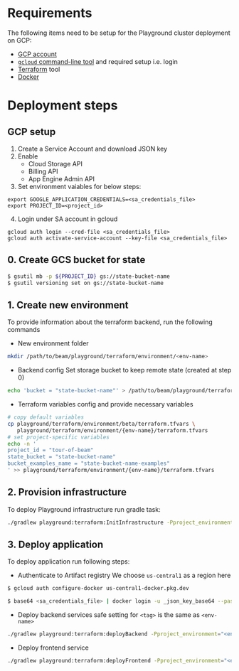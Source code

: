 <!--
    Licensed to the Apache Software Foundation (ASF) under one
    or more contributor license agreements.  See the NOTICE file
    distributed with this work for additional information
    regarding copyright ownership.  The ASF licenses this file
    to you under the Apache License, Version 2.0 (the
    "License"); you may not use this file except in compliance
    with the License.  You may obtain a copy of the License at

      http://www.apache.org/licenses/LICENSE-2.0

    Unless required by applicable law or agreed to in writing,
    software distributed under the License is distributed on an
    "AS IS" BASIS, WITHOUT WARRANTIES OR CONDITIONS OF ANY
    KIND, either express or implied.  See the License for the
    specific language governing permissions and limitations
    under the License.
-->

# Requirements

The following items need to be setup for the Playground cluster deployment on GCP:

* [GCP account](https://cloud.google.com/)
* [`gcloud` command-line tool](https://cloud.google.com/sdk/gcloud) and required setup i.e. login
* [Terraform](https://www.terraform.io/downloads.html) tool
* [Docker](https://www.docker.com/get-started)

# Deployment steps

## GCP setup
1. Create a Service Account and download JSON key
2. Enable
   - Cloud Storage API
   - Billing API
   - App Engine Admin API
3. Set environment vaiables for below steps:
```
export GOOGLE_APPLICATION_CREDENTIALS=<sa_credentials_file>
export PROJECT_ID=<project_id>
```
4. Login under SA account in gcloud
```
gcloud auth login --cred-file <sa_credentials_file>
gcloud auth activate-service-account --key-file <sa_credentials_file>
```

## 0. Create GCS bucket for state

```bash
$ gsutil mb -p ${PROJECT_ID} gs://state-bucket-name
$ gsutil versioning set on gs://state-bucket-name
```

## 1. Create new environment

To provide information about the terraform backend, run the following commands

* New environment folder

```bash
mkdir /path/to/beam/playground/terraform/environment/<env-name>
```

* Backend config
Set storage bucket to keep remote state (created at step 0)

```bash
echo 'bucket = "state-bucket-name"' > /path/to/beam/playground/terraform/environment/{env-name}/state.tfbackend
```

* Terraform variables config and provide necessary variables

```bash
# copy default variables
cp playground/terraform/environment/beta/terraform.tfvars \
   playground/terraform/environment/{env-name}/terraform.tfvars
# set project-specific variables
echo -n '
project_id = "tour-of-beam"
state_bucket = "state-bucket-name"
bucket_examples_name = "state-bucket-name-examples"
' >> playground/terraform/environment/{env-name}/terraform.tfvars
```

## 2. Provision infrastructure

To deploy Playground infrastructure run gradle task:

```bash
./gradlew playground:terraform:InitInfrastructure -Pproject_environment="{env-name}"
```

## 3. Deploy application

To deploy application run following steps:

* Authenticate to Artifact registry
We choose `us-central1` as a region here

```bash
$ gcloud auth configure-docker us-central1-docker.pkg.dev

$ base64 <sa_credentials_file> | docker login -u _json_key_base64 --password-stdin https://us-central1-docker.pkg.dev

```

* Deploy backend services
safe setting for `<tag>` is the same as `<env-name>`

```bash
./gradlew playground:terraform:deployBackend -Pproject_environment="<env-name>" -Pdocker-tag="<tag>"
```

* Deploy frontend service

```bash
./gradlew playground:terraform:deployFrontend -Pproject_environment="<env-name>" -Pdocker-tag="<tag>" ```

